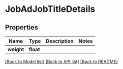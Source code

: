 # JobAdJobTitleDetails


## Properties
Name | Type | Description | Notes
------------ | ------------- | ------------- | -------------
**weight** | **float** |  | 

[[Back to Model list]](../README.md#documentation-for-models) [[Back to API list]](../README.md#documentation-for-api-endpoints) [[Back to README]](../README.md)



